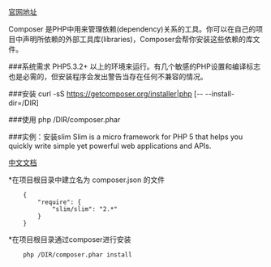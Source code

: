[官网地址](https://getcomposer.org/)

Composer 是PHP中用来管理依赖(dependency)关系的工具。你可以在自己的项目中声明所依赖的外部工具库(libraries)，Composer会帮你安装这些依赖的库文件。

###系统需求
PHP5.3.2+ 以上的环境来运行。有几个敏感的PHP设置和编译标志也是必需的，但安装程序会发出警告当存在任何不兼容的情况。

###安装
curl -sS https://getcomposer.org/installer|php [-- --install-dir=/DIR]


###使用
php /DIR/composer.phar

###实例：安装slim
Slim is a micro framework for PHP 5 that helps you quickly write simple yet powerful web applications and APIs.

[中文文档](http://minimee.org/php/slim)

*在项目根目录中建立名为 composer.json 的文件

		{
		    "require": {
		        "slim/slim": "2.*"
		    }
		}

*在项目根目录通过composer进行安装

		php /DIR/composer.phar install